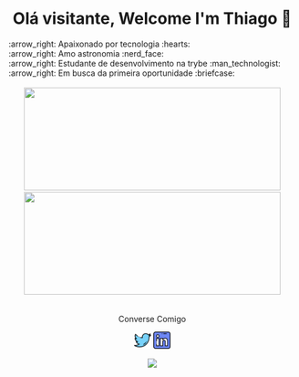 <h1 align="center">Olá visitante, Welcome I'm Thiago 👋</h1>

<div align="left">
:arrow_right:	Apaixonado por tecnologia :hearts:	<br>
:arrow_right:	Amo astronomia :nerd_face:	<br>
:arrow_right:	Estudante de desenvolvimento na trybe :man_technologist:	<br>
:arrow_right:	Em busca da primeira oportunidade :briefcase:		<br>
</div>

<br/>
<!-- GITHUB STATUS -->
<div align="center">
  <img height="180em" width="450px" src="https://github-readme-stats.vercel.app/api?username=ts-dart&show_icons=true&theme=dracula&include_all_commits=true&count_private=true"/>
  <img height="180em" width="450px" src="https://github-readme-stats.vercel.app/api/top-langs/?username=ts-dart&layout=compact&langs_count=7&theme=dracula"/>

  <!-- TEMAS: dark, radical, merko, gruvbox, tokyonight, onedark, cobalt, synthwave, highcontrast, dracula -->
</div>

<br>

<!-- REDES SOCIAIS -->
<div align="center">
  <p>Converse Comigo</p>
  <a href="https://twitter.com/edusan_thiago target="_blank"><img width="30px" src="https://raw.githubusercontent.com/8bithemant/8bithemant/master/twitter.png?raw=true" target="_blank"></a>
  <a href="https://www.linkedin.com/in/thiago-henrique-da-silva-souza-634162127/" target="_blank"><img width="30px" margin-left="10px" src="https://raw.githubusercontent.com/8bithemant/8bithemant/master/linkedin.png?raw=true"" target="_blank"></a>  
  
  ![](https://visitor-badge.glitch.me/badge?page_id=ts-dart)
</div>



